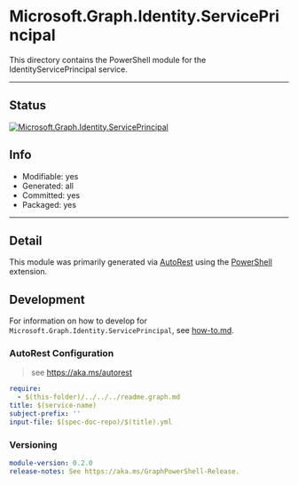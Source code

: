 <!-- region Generated -->
# Microsoft.Graph.Identity.ServicePrincipal
This directory contains the PowerShell module for the IdentityServicePrincipal service.

---
## Status
[![Microsoft.Graph.Identity.ServicePrincipal](https://img.shields.io/powershellgallery/v/Microsoft.Graph.Identity.ServicePrincipal.svg?style=flat-square&label=Microsoft.Graph.Identity.ServicePrincipal "Microsoft.Graph.Identity.ServicePrincipal")](https://www.powershellgallery.com/packages/Microsoft.Graph.Identity.ServicePrincipal/)

## Info
- Modifiable: yes
- Generated: all
- Committed: yes
- Packaged: yes

---
## Detail
This module was primarily generated via [AutoRest](https://github.com/Azure/autorest) using the [PowerShell](https://github.com/Azure/autorest.powershell) extension.

## Development
For information on how to develop for `Microsoft.Graph.Identity.ServicePrincipal`, see [how-to.md](how-to.md).
<!-- endregion -->

### AutoRest Configuration

> see https://aka.ms/autorest

``` yaml
require:
  - $(this-folder)/../../../readme.graph.md
title: $(service-name)
subject-prefix: ''
input-file: $(spec-doc-repo)/$(title).yml
```

### Versioning

``` yaml
module-version: 0.2.0
release-notes: See https://aka.ms/GraphPowerShell-Release.
```
